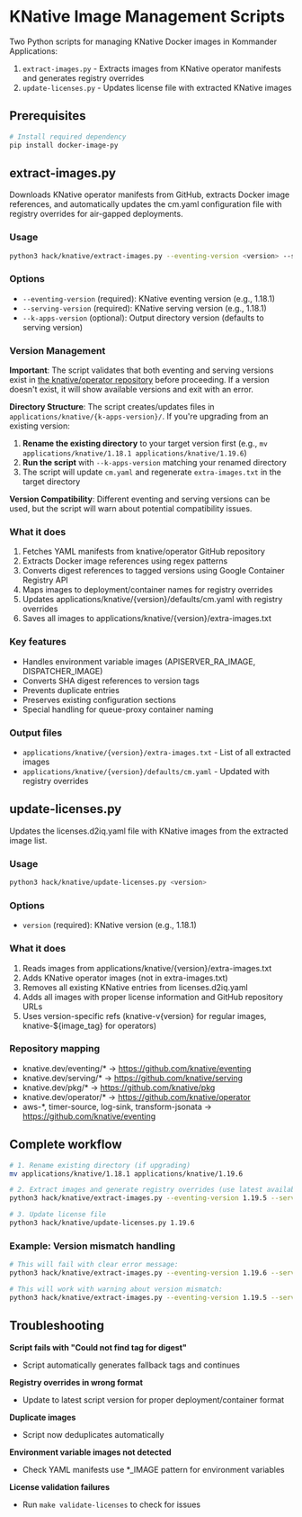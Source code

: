 # KNative Image Management Scripts

Two Python scripts for managing KNative Docker images in Kommander Applications:

1. `extract-images.py` - Extracts images from KNative operator manifests and generates registry overrides
2. `update-licenses.py` - Updates license file with extracted KNative images

## Prerequisites

```bash
# Install required dependency
pip install docker-image-py
```

## extract-images.py

Downloads KNative operator manifests from GitHub, extracts Docker image references, and automatically updates the cm.yaml configuration file with registry overrides for air-gapped deployments.

### Usage

```bash
python3 hack/knative/extract-images.py --eventing-version <version> --serving-version <version> [--k-apps-version <version>]
```

### Options

- `--eventing-version` (required): KNative eventing version (e.g., 1.18.1)
- `--serving-version` (required): KNative serving version (e.g., 1.18.1)  
- `--k-apps-version` (optional): Output directory version (defaults to serving version)

### Version Management

**Important**: The script validates that both eventing and serving versions exist in [the knative/operator repository](https://github.com/knative/operator/tree/main/cmd/operator/kodata) before proceeding. If a version doesn't exist, it will show available versions and exit with an error.

**Directory Structure**: The script creates/updates files in `applications/knative/{k-apps-version}/`. If you're upgrading from an existing version:

1. **Rename the existing directory** to your target version first (e.g., `mv applications/knative/1.18.1 applications/knative/1.19.6`)
2. **Run the script** with `--k-apps-version` matching your renamed directory
3. The script will update `cm.yaml` and regenerate `extra-images.txt` in the target directory

**Version Compatibility**: Different eventing and serving versions can be used, but the script will warn about potential compatibility issues.

### What it does

1. Fetches YAML manifests from knative/operator GitHub repository
2. Extracts Docker image references using regex patterns
3. Converts digest references to tagged versions using Google Container Registry API
4. Maps images to deployment/container names for registry overrides
5. Updates applications/knative/{version}/defaults/cm.yaml with registry overrides
6. Saves all images to applications/knative/{version}/extra-images.txt

### Key features

- Handles environment variable images (APISERVER_RA_IMAGE, DISPATCHER_IMAGE)
- Converts SHA digest references to version tags
- Prevents duplicate entries
- Preserves existing configuration sections
- Special handling for queue-proxy container naming

### Output files

- `applications/knative/{version}/extra-images.txt` - List of all extracted images
- `applications/knative/{version}/defaults/cm.yaml` - Updated with registry overrides

## update-licenses.py

Updates the licenses.d2iq.yaml file with KNative images from the extracted image list.

### Usage

```bash
python3 hack/knative/update-licenses.py <version>
```

### Options

- `version` (required): KNative version (e.g., 1.18.1)

### What it does

1. Reads images from applications/knative/{version}/extra-images.txt
2. Adds KNative operator images (not in extra-images.txt)
3. Removes all existing KNative entries from licenses.d2iq.yaml
4. Adds all images with proper license information and GitHub repository URLs
5. Uses version-specific refs (knative-v{version} for regular images, knative-${image_tag} for operators)

### Repository mapping

- knative.dev/eventing/* -> https://github.com/knative/eventing
- knative.dev/serving/* -> https://github.com/knative/serving
- knative.dev/pkg/* -> https://github.com/knative/pkg
- knative.dev/operator/* -> https://github.com/knative/operator
- aws-*, timer-source, log-sink, transform-jsonata -> https://github.com/knative/eventing

## Complete workflow

```bash
# 1. Rename existing directory (if upgrading)
mv applications/knative/1.18.1 applications/knative/1.19.6

# 2. Extract images and generate registry overrides (use latest available versions)
python3 hack/knative/extract-images.py --eventing-version 1.19.5 --serving-version 1.19.6 --k-apps-version 1.19.6

# 3. Update license file
python3 hack/knative/update-licenses.py 1.19.6
```

### Example: Version mismatch handling
```bash
# This will fail with clear error message:
python3 hack/knative/extract-images.py --eventing-version 1.19.6 --serving-version 1.19.6

# This will work with warning about version mismatch:
python3 hack/knative/extract-images.py --eventing-version 1.19.5 --serving-version 1.19.6 --k-apps-version 1.19.6
```

## Troubleshooting

**Script fails with "Could not find tag for digest"**
- Script automatically generates fallback tags and continues

**Registry overrides in wrong format**
- Update to latest script version for proper deployment/container format

**Duplicate images**
- Script now deduplicates automatically

**Environment variable images not detected**
- Check YAML manifests use *_IMAGE pattern for environment variables

**License validation failures**
- Run `make validate-licenses` to check for issues
